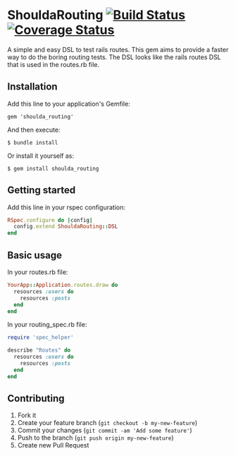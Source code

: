 # ShouldaRouting [![Build Status](https://travis-ci.org/alejandrogutierrez/shoulda_routing.png?branch=master)](https://travis-ci.org/alejandrogutierrez/shoulda_routing) [![Coverage Status](https://coveralls.io/repos/alejandrogutierrez/shoulda_routing/badge.png)](https://coveralls.io/r/alejandrogutierrez/shoulda_routing)

A simple and easy DSL to test rails routes. This gem aims to provide a faster way to do the boring routing tests. The DSL looks like the rails routes DSL that is used in the routes.rb file.

## Installation

Add this line to your application's Gemfile:

    gem 'shoulda_routing'

And then execute:

    $ bundle install

Or install it yourself as:

    $ gem install shoulda_routing

## Getting started

Add this line in your rspec configuration:

```ruby
RSpec.configure do |config|
  config.extend ShouldaRouting::DSL
end
```

## Basic usage

In your routes.rb file:

```ruby
YourApp::Application.routes.draw do
  resources :users do
    resources :posts
  end
end
```

In your routing_spec.rb file:

```ruby
require 'spec_helper'

describe "Routes" do
  resources :users do
    resources :posts
  end
end
```

## Contributing

1. Fork it
2. Create your feature branch (`git checkout -b my-new-feature`)
3. Commit your changes (`git commit -am 'Add some feature'`)
4. Push to the branch (`git push origin my-new-feature`)
5. Create new Pull Request
